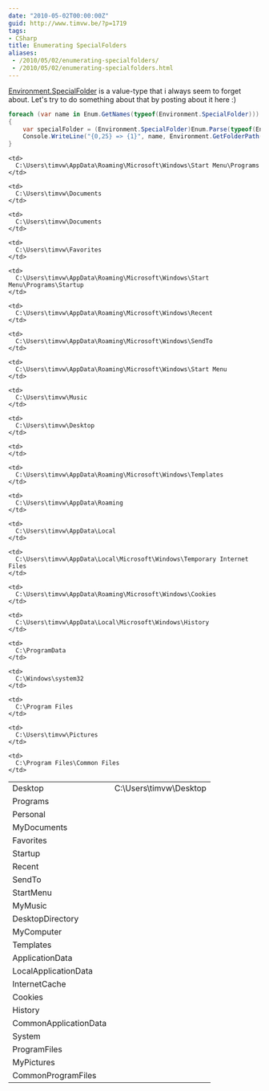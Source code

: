 ```yaml
---
date: "2010-05-02T00:00:00Z"
guid: http://www.timvw.be/?p=1719
tags:
- CSharp
title: Enumerating SpecialFolders
aliases:
 - /2010/05/02/enumerating-specialfolders/
 - /2010/05/02/enumerating-specialfolders.html
---
```

[Environment.SpecialFolder](http://msdn.microsoft.com/en-us/library/system.environment.specialfolder.aspx) is a value-type that i always seem to forget about. Let's try to do something about that by posting about it here :)

```csharp
foreach (var name in Enum.GetNames(typeof(Environment.SpecialFolder)))
{
	var specialFolder = (Environment.SpecialFolder)Enum.Parse(typeof(Environment.SpecialFolder), name);
	Console.WriteLine("{0,25} => {1}", name, Environment.GetFolderPath(specialFolder));
}
```

<table>
  <tr>
    <td>
      Desktop
    </td>
    <td>
      C:\Users\timvw\Desktop
    </td>
  </tr>
  
  <tr>
    <td>
      Programs
    </td>
    
    <td>
      C:\Users\timvw\AppData\Roaming\Microsoft\Windows\Start Menu\Programs
    </td>
  </tr>
  
  <tr>
    <td>
      Personal
    </td>
    
    <td>
      C:\Users\timvw\Documents
    </td>
  </tr>
  
  <tr>
    <td>
      MyDocuments
    </td>
    
    <td>
      C:\Users\timvw\Documents
    </td>
  </tr>
  
  <tr>
    <td>
      Favorites
    </td>
    
    <td>
      C:\Users\timvw\Favorites
    </td>
  </tr>
  
  <tr>
    <td>
      Startup
    </td>
    
    <td>
      C:\Users\timvw\AppData\Roaming\Microsoft\Windows\Start Menu\Programs\Startup
    </td>
  </tr>
  
  <tr>
    <td>
      Recent
    </td>
    
    <td>
      C:\Users\timvw\AppData\Roaming\Microsoft\Windows\Recent
    </td>
  </tr>
  
  <tr>
    <td>
      SendTo
    </td>
    
    <td>
      C:\Users\timvw\AppData\Roaming\Microsoft\Windows\SendTo
    </td>
  </tr>
  
  <tr>
    <td>
      StartMenu
    </td>
    
    <td>
      C:\Users\timvw\AppData\Roaming\Microsoft\Windows\Start Menu
    </td>
  </tr>
  
  <tr>
    <td>
      MyMusic
    </td>
    
    <td>
      C:\Users\timvw\Music
    </td>
  </tr>
  
  <tr>
    <td>
      DesktopDirectory
    </td>
    
    <td>
      C:\Users\timvw\Desktop
    </td>
  </tr>
  
  <tr>
    <td>
      MyComputer
    </td>
    
    <td>
    </td>
  </tr>
  
  <tr>
    <td>
      Templates
    </td>
    
    <td>
      C:\Users\timvw\AppData\Roaming\Microsoft\Windows\Templates
    </td>
  </tr>
  
  <tr>
    <td>
      ApplicationData
    </td>
    
    <td>
      C:\Users\timvw\AppData\Roaming
    </td>
  </tr>
  
  <tr>
    <td>
      LocalApplicationData
    </td>
    
    <td>
      C:\Users\timvw\AppData\Local
    </td>
  </tr>
  
  <tr>
    <td>
      InternetCache
    </td>
    
    <td>
      C:\Users\timvw\AppData\Local\Microsoft\Windows\Temporary Internet Files
    </td>
  </tr>
  
  <tr>
    <td>
      Cookies
    </td>
    
    <td>
      C:\Users\timvw\AppData\Roaming\Microsoft\Windows\Cookies
    </td>
  </tr>
  
  <tr>
    <td>
      History
    </td>
    
    <td>
      C:\Users\timvw\AppData\Local\Microsoft\Windows\History
    </td>
  </tr>
  
  <tr>
    <td>
      CommonApplicationData
    </td>
    
    <td>
      C:\ProgramData
    </td>
  </tr>
  
  <tr>
    <td>
      System
    </td>
    
    <td>
      C:\Windows\system32
    </td>
  </tr>
  
  <tr>
    <td>
      ProgramFiles
    </td>
    
    <td>
      C:\Program Files
    </td>
  </tr>
  
  <tr>
    <td>
      MyPictures
    </td>
    
    <td>
      C:\Users\timvw\Pictures
    </td>
  </tr>
  
  <tr>
    <td>
      CommonProgramFiles
    </td>
    
    <td>
      C:\Program Files\Common Files
    </td>
  </tr>
</table>
